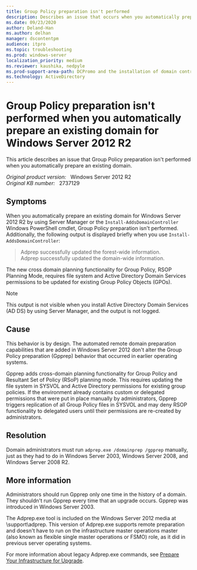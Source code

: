 ```yaml
---
title: Group Policy preparation isn't performed
description: Describes an issue that occurs when you automatically prepare an existing domain for Windows Server 2012 by using Windows Server 2012 Server Manager or the Install-AddsDomainController Windows PowerShell cmdlet.
ms.date: 09/23/2020
author: Deland-Han 
ms.author: delhan
manager: dscontentpm
audience: itpro
ms.topic: troubleshooting
ms.prod: windows-server
localization_priority: medium
ms.reviewer: kaushika, nedpyle
ms.prod-support-area-path: DCPromo and the installation of domain controllers
ms.technology: ActiveDirectory
---
```

# Group Policy preparation isn't performed when you automatically prepare an existing domain for Windows Server 2012 R2

This article describes an issue that Group Policy preparation isn't performed when you automatically prepare an existing domain.

_Original product version:_ &nbsp; Windows Server 2012 R2  
_Original KB number:_ &nbsp; 2737129

## Symptoms

When you automatically prepare an existing domain for Windows Server 2012 R2 by using Server Manager or the `Install-AddsDomainController` Windows PowerShell cmdlet, Group Policy preparation isn't performed. Additionally, the following output is displayed briefly when you use `Install-AddsDomainController`:

> Adprep successfully updated the forest-wide information.  
> Adprep successfully updated the domain-wide information.

The new cross domain planning functionality for Group Policy, RSOP Planning Mode, requires file system and Active Directory Domain Services permissions to be updated for existing Group Policy Objects (GPOs).

> [!NOTE]
> This output is not visible when you install Active Directory Domain Services (AD DS) by using Server Manager, and the output is not logged.

## Cause

This behavior is by design. The automated remote domain preparation capabilities that are added in Windows Server 2012 don't alter the Group Policy preparation (Gpprep) behavior that occurred in earlier operating systems.

Gpprep adds cross-domain planning functionality for Group Policy and Resultant Set of Policy (RSoP) planning mode. This requires updating the file system in SYSVOL and Active Directory permissions for existing group policies. If the environment already contains custom or delegated permissions that were put in place manually by administrators, Gpprep triggers replication of all Group Policy files in SYSVOL and may deny RSOP functionality to delegated users until their permissions are re-created by administrators.

## Resolution

Domain administrators must run `adprep.exe /domainprep /gpprep` manually, just as they had to do in Windows Server 2003, Windows Server 2008, and Windows Server 2008 R2.

## More information

Administrators should run Gpprep only one time in the history of a domain. They shouldn't run Gpprep every time that an upgrade occurs. Gpprep was introduced in Windows Server 2003.

The Adprep.exe tool is included on the Windows Server 2012 media at \support\adprep. This version of Adprep.exe supports remote preparation and doesn't have to run on the infrastructure master operations master (also known as flexible single master operations or FSMO) role, as it did in previous server operating systems.

For more information about legacy Adprep.exe commands, see [Prepare Your Infrastructure for Upgrade](/previous-versions/windows/it-pro/windows-server-2003/cc783495(v=ws.10)).
